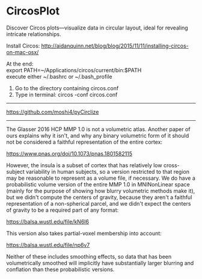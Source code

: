# CircosPlot
Discover Circos plots—visualize data in circular layout, ideal for revealing intricate relationships.

Install Circos:
http://aidanquinn.net/blog/blog/2015/11/11/installing-circos-on-mac-osx/

At the end:<br>
export PATH=~/Applications/circos/current/bin:$PATH<br>
execute either ~/.bashrc or ~/.bash_profile

1. Go to the directory containing circos.conf<br>
2. Type in terminal: circos -conf circos.conf



------------------------------------------------
https://github.com/moshi4/pyCirclize













-----------------------------------------------------------
The Glasser 2016 HCP MMP 1.0 is not a volumetric atlas.  Another paper of ours explains why it isn't, and why any binary volumetric form of it should not be considered a faithful representation of the entire cortex:

https://www.pnas.org/doi/10.1073/pnas.1801582115

However, the insula is a subset of cortex that has relatively low cross-subject variability in human subjects, so a version restricted to that region may be reasonable to represent as a volume file, if necessary.  We do have a probabilistic volume version of the entire MMP 1.0 in MNINonLinear space (mainly for the purpose of showing how blurry volumetric methods make it), but we didn't compute the centers of gravity, because they aren't a faithful representation of a non-spherical parcel, and we didn't expect the centers of gravity to be a required part of any format:

https://balsa.wustl.edu/file/kN6l6

This version also takes partial-voxel membership into account:

https://balsa.wustl.edu/file/np6v7

Neither of these includes smoothing effects, so data that has been volumetrically smoothed will implicitly have substantially larger blurring and conflation than these probabilistic versions.
